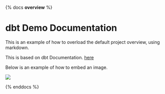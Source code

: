 {% docs __overview__ %}
# dbt Demo Documentation


This is an example of how to overload the default project overview, using markdown.


This is based on dbt Documentation.
[here](https://cloud.getdbt.com/accounts/88026/develop/1452762/docs/index.html#!/overview)


Below is an example of how to embed an image.


![](https://connect.ikhokha.com/hs-fs/hubfs/raw_assets/public/iKhokha_Landings/images/iK_Logo_White.png?width=300&name=iK_Logo_White.png)




{% enddocs %}